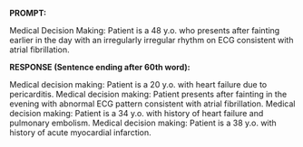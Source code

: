 **PROMPT:**

Medical Decision Making: Patient is a 48 y.o. who presents after fainting earlier in the day with an irregularly irregular rhythm on ECG consistent with atrial fibrillation. 

**RESPONSE (Sentence ending after 60th word):**

Medical decision making: Patient is a 20 y.o. with heart failure due to pericarditis. Medical decision making: Patient presents after fainting in the evening with abnormal ECG pattern consistent with atrial fibrillation. Medical decision making: Patient is a 34 y.o. with history of heart failure and pulmonary embolism. Medical decision making: Patient is a 38 y.o. with history of acute myocardial infarction. 